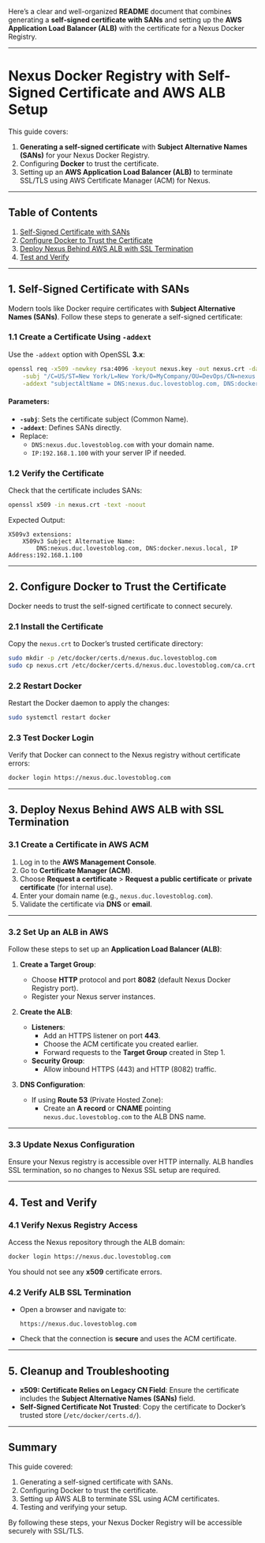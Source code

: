 Here’s a clear and well-organized **README** document that combines generating a **self-signed certificate with SANs** and setting up the **AWS Application Load Balancer (ALB)** with the certificate for a Nexus Docker Registry.

---

# **Nexus Docker Registry with Self-Signed Certificate and AWS ALB Setup**

This guide covers:
1. **Generating a self-signed certificate** with **Subject Alternative Names (SANs)** for your Nexus Docker Registry.
2. Configuring **Docker** to trust the certificate.
3. Setting up an **AWS Application Load Balancer (ALB)** to terminate SSL/TLS using AWS Certificate Manager (ACM) for Nexus.

---

## **Table of Contents**
1. [Self-Signed Certificate with SANs](#1-self-signed-certificate-with-sans)
2. [Configure Docker to Trust the Certificate](#2-configure-docker-to-trust-the-certificate)
3. [Deploy Nexus Behind AWS ALB with SSL Termination](#3-deploy-nexus-behind-aws-alb-with-ssl-termination)
4. [Test and Verify](#4-test-and-verify)

---

## **1. Self-Signed Certificate with SANs**

Modern tools like Docker require certificates with **Subject Alternative Names (SANs)**. Follow these steps to generate a self-signed certificate:

### **1.1 Create a Certificate Using `-addext`**
Use the `-addext` option with OpenSSL **3.x**:

```bash
openssl req -x509 -newkey rsa:4096 -keyout nexus.key -out nexus.crt -days 365 -nodes \
    -subj "/C=US/ST=New York/L=New York/O=MyCompany/OU=DevOps/CN=nexus.duc.lovestoblog.com" \
    -addext "subjectAltName = DNS:nexus.duc.lovestoblog.com, DNS:docker.nexus.local, IP:192.168.1.100"
```

#### **Parameters:**
- **`-subj`**: Sets the certificate subject (Common Name).
- **`-addext`**: Defines SANs directly.
- Replace:
   - `DNS:nexus.duc.lovestoblog.com` with your domain name.
   - `IP:192.168.1.100` with your server IP if needed.

### **1.2 Verify the Certificate**
Check that the certificate includes SANs:

```bash
openssl x509 -in nexus.crt -text -noout
```

Expected Output:
```plaintext
X509v3 extensions:
    X509v3 Subject Alternative Name:
        DNS:nexus.duc.lovestoblog.com, DNS:docker.nexus.local, IP Address:192.168.1.100
```

---

## **2. Configure Docker to Trust the Certificate**

Docker needs to trust the self-signed certificate to connect securely.

### **2.1 Install the Certificate**
Copy the `nexus.crt` to Docker’s trusted certificate directory:

```bash
sudo mkdir -p /etc/docker/certs.d/nexus.duc.lovestoblog.com
sudo cp nexus.crt /etc/docker/certs.d/nexus.duc.lovestoblog.com/ca.crt
```

### **2.2 Restart Docker**
Restart the Docker daemon to apply the changes:

```bash
sudo systemctl restart docker
```

### **2.3 Test Docker Login**
Verify that Docker can connect to the Nexus registry without certificate errors:

```bash
docker login https://nexus.duc.lovestoblog.com
```

---

## **3. Deploy Nexus Behind AWS ALB with SSL Termination**

### **3.1 Create a Certificate in AWS ACM**
1. Log in to the **AWS Management Console**.
2. Go to **Certificate Manager (ACM)**.
3. Choose **Request a certificate** > **Request a public certificate** or **private certificate** (for internal use).
4. Enter your domain name (e.g., `nexus.duc.lovestoblog.com`).
5. Validate the certificate via **DNS** or **email**.

---

### **3.2 Set Up an ALB in AWS**
Follow these steps to set up an **Application Load Balancer (ALB)**:

1. **Create a Target Group**:
   - Choose **HTTP** protocol and port **8082** (default Nexus Docker Registry port).
   - Register your Nexus server instances.

2. **Create the ALB**:
   - **Listeners**:
      - Add an HTTPS listener on port **443**.
      - Choose the ACM certificate you created earlier.
      - Forward requests to the **Target Group** created in Step 1.
   - **Security Group**:
      - Allow inbound HTTPS (443) and HTTP (8082) traffic.

3. **DNS Configuration**:
   - If using **Route 53** (Private Hosted Zone):
     - Create an **A record** or **CNAME** pointing `nexus.duc.lovestoblog.com` to the ALB DNS name.

---

### **3.3 Update Nexus Configuration**
Ensure your Nexus registry is accessible over HTTP internally. ALB handles SSL termination, so no changes to Nexus SSL setup are required.

---

## **4. Test and Verify**

### **4.1 Verify Nexus Registry Access**
Access the Nexus repository through the ALB domain:

```bash
docker login https://nexus.duc.lovestoblog.com
```

You should not see any **x509** certificate errors.

### **4.2 Verify ALB SSL Termination**
- Open a browser and navigate to:
  ```
  https://nexus.duc.lovestoblog.com
  ```
- Check that the connection is **secure** and uses the ACM certificate.

---

## **5. Cleanup and Troubleshooting**

- **x509: Certificate Relies on Legacy CN Field**:
   Ensure the certificate includes the **Subject Alternative Names (SANs)** field.
- **Self-Signed Certificate Not Trusted**:
   Copy the certificate to Docker’s trusted store (`/etc/docker/certs.d/`).

---

## **Summary**

This guide covered:
1. Generating a self-signed certificate with SANs.
2. Configuring Docker to trust the certificate.
3. Setting up AWS ALB to terminate SSL using ACM certificates.
4. Testing and verifying your setup.

By following these steps, your Nexus Docker Registry will be accessible securely with SSL/TLS.
